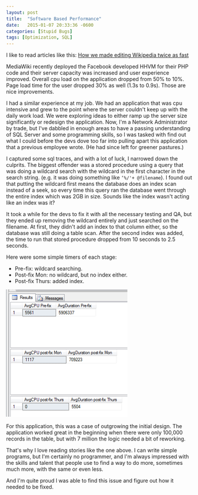 ```yaml
---
layout: post
title:  "Software Based Performance"
date:   2015-01-07 20:33:36 -0600
categories: [Stupid Bugs]
tags: [Optimization, SQL]
---
```


I like to read articles like this: [How we made editing Wikipedia twice as fast](https://blog.wikimedia.org/2014/12/29/how-we-made-editing-wikipedia-twice-as-fast/)

MediaWiki recently deployed the Facebook developed HHVM for their PHP code and their server capacity was increased and user experience improved. Overall cpu load on the application dropped from 50% to 10%. Page load time for the user dropped 30% as well (1.3s to 0.9s). Those are nice improvements.

I had a similar experience at my job. We had an application that was cpu intensive and grew to the point where the server couldn't keep up with the daily work load. We were exploring ideas to either ramp up the server size significantly or redesign the application. Now, I'm a Network Administrator by trade, but I've dabbled in enough areas to have a passing understanding of SQL Server and some programming skills, so I was tasked with find out what I could before the devs dove too far into pulling apart this application that a previous employee wrote. (He had since left for greener pastures.)

I captured some sql traces, and with a lot of luck, I narrowed down the culprits. The biggest offender was a stored procedure using a query that was doing a wildcard search with the wildcard in the first character in the search string. (e.g. it was doing something like `‘%/'+ @filename`). I found out that putting the wildcard first means the database does an index scan instead of a seek, so every time this query ran the database went through the entire index which was 2GB in size. Sounds like the index wasn't acting like an index was it?

It took a while for the devs to fix it with all the necessary testing and QA, but they ended up removing the wildcard entirely and just searched on the filename. At first, they didn't add an index to that column either, so the database was still doing a table scan. After the second index was added, the time to run that stored procedure dropped from 10 seconds to 2.5 seconds.

Here were some simple timers of each stage:

* Pre-fix: wildcard searching.
* Post-fix Mon: no wildcard, but no index either.
* Post-fix Thurs: added index.

![sql_optimization](/assets/2015/01/sql_optimization.png)

For this application, this was a case of outgrowing the initial design. The application worked great in the beginning when there were only 100,000 records in the table, but with 7 million the logic needed a bit of reworking.

That's why I love reading stories like the one above. I can write simple programs, but I'm certainly no programmer, and I'm always impressed with the skills and talent that people use to find a way to do more, sometimes much more, with the same or even less.

And I'm quite proud I was able to find this issue and figure out how it needed to be fixed.
